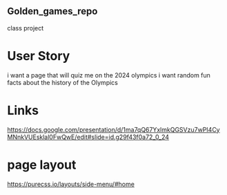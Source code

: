 ## Golden_games_repo
class project

# User Story

i want a page that will quiz me on the 2024 olympics
i want random fun facts about the history of the Olympics

# Links

https://docs.google.com/presentation/d/1ma7qQ67YxlmkQGSVzu7wPI4CyMNnkVUEsklal0FwQwE/edit#slide=id.g29f43f0a72_0_24


# page layout
https://purecss.io/layouts/side-menu/#home
